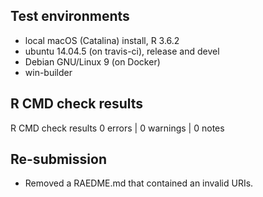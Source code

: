 ## Test environments
- local macOS (Catalina) install, R 3.6.2
- ubuntu 14.04.5 (on travis-ci), release and devel
- Debian GNU/Linux 9 (on Docker)
- win-builder

## R CMD check results
R CMD check results
0 errors | 0 warnings | 0 notes

## Re-submission

- Removed a RAEDME.md that contained an invalid URIs.
